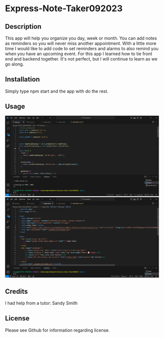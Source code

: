 # Express-Note-Taker092023

## Description
This app will help you organize you day, week or month.  You can add notes as reminders so you will never miss another appointment. With a little more time I would like to add code to set reminders and alarms to also remind you when you have an upcoming event. For this app I learned how to tie front end and backend together. It's not perfect, but I will continue to learn as we go along.


## Installation
Simply type npm start and the app with do the rest.

## Usage
![Alt text](image.png)
![Alt text](image-1.png)

## Credits
I had help from a tutor: Sandy Smith

## License
Please see Github for information regarding license.